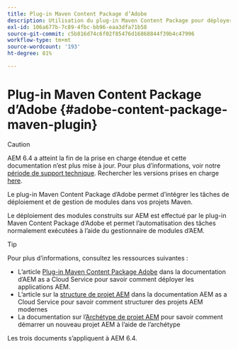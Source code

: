 ```yaml
---
title: Plug-in Maven Content Package d’Adobe
description: Utilisation du plug-in Maven Content Package pour déployer des applications AEM
exl-id: 106a677b-7c89-4fbc-bb96-eaa3dfa71b58
source-git-commit: c5b816d74c6f02f85476d16868844f39b4c47996
workflow-type: tm+mt
source-wordcount: '193'
ht-degree: 81%

---
```


# Plug-in Maven Content Package d’Adobe {#adobe-content-package-maven-plugin}

>[!CAUTION]
>
>AEM 6.4 a atteint la fin de la prise en charge étendue et cette documentation n’est plus mise à jour. Pour plus d’informations, voir notre [période de support technique](https://helpx.adobe.com/fr/support/programs/eol-matrix.html). Rechercher les versions prises en charge [here](https://experienceleague.adobe.com/docs/?lang=fr).

Le plug-in Maven Content Package d’Adobe permet d’intégrer les tâches de déploiement et de gestion de modules dans vos projets Maven.

Le déploiement des modules construits sur AEM est effectué par le plug-in Maven Content Package d’Adobe et permet l’automatisation des tâches normalement exécutées à l’aide du gestionnaire de modules d’AEM.

>[!TIP]
>
>Pour plus d’informations, consultez les ressources suivantes :
>
>* L’article [Plug-in Maven Content Package Adobe](https://experienceleague.adobe.com/docs/experience-manager-cloud-service/implementing/developer-tools/maven-plugin.html#developer-tools) dans la documentation d’AEM as a Cloud Service pour savoir comment déployer les applications AEM.
>* L’article sur la [structure de projet AEM](https://experienceleague.adobe.com/docs/experience-manager-cloud-service/implementing/developing/aem-project-content-package-structure.html?lang=fr) dans la documentation AEM as a Cloud Service pour savoir comment structurer des projets AEM modernes
>* La documentation sur l’[Archétype de projet AEM](https://experienceleague.adobe.com/docs/experience-manager-core-components/using/developing/archetype/overview.html?lang=fr) pour savoir comment démarrer un nouveau projet AEM à l’aide de l’archétype
>
>Les trois documents s’appliquent à AEM 6.4.
